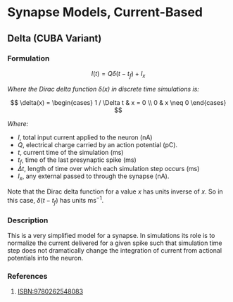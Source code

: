 # Synapse Models, Current-Based

## Delta (CUBA Variant)
### Formulation
$$
I(t) = Q \delta(t - t_f) + I_x
$$

*Where the Dirac delta function $\delta(x)$ in discrete time simulations is:*

$$
\delta(x) =
\begin{cases}
    1 / \Delta t & x = 0 \\
    0 & x \neq 0
\end{cases}
$$

*Where:*
- $I$, total input current applied to the neuron $(\text{nA})$
- $Q$, electrical charge carried by an action potential $(\text{pC})$.
- $t$, current time of the simulation $(\text{ms})$
- $t_f$, time of the last presynaptic spike $(\text{ms})$
- $\Delta t$, length of time over which each simulation step occurs $(\text{ms})$
- $I_x$, any external passed to through the synapse $(\text{nA})$.

Note that the Dirac delta function for a value $x$ has units inverse of $x$. So in this
case, $\delta(t - t_f)$ has units $\text{ms}^{-1}$.

### Description
This is a very simplified model for a synapse. In simulations its role is to normalize
the current delivered for a given spike such that simulation time step does not dramatically
change the integration of current from actional potentials into the neuron.

### References
1. [ISBN:9780262548083](https://github.com/RobertRosenbaum/ModelingNeuralCircuits/blob/main/ModelingNeuralCircuits.pdf)